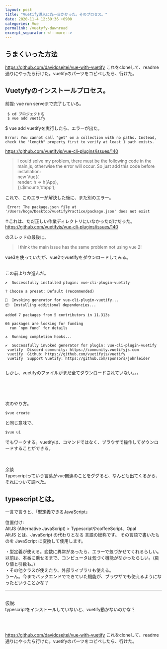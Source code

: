 ```yaml
---
layout: post
title: "Vuetify導入に丸一日かかった。そのプロセス。"
date: 2020-11-4 12:39:36 +0900
categories: Vue
permalink: /vuetyfy-dawnroad
excerpt_separator: <!--more-->
---
```


<!--more-->

## うまくいった方法


https://github.com/davidcsejtei/vue-with-vuetify
これをcloneして、readme通りにやったら行けた。vuetifyのパーツをコピペしたら、行けた。

## Vuetyfyのインストールプロセス。

前提: vue run serveまで完了している。

```
 $ cd プロジェクト名 
 $ vue add vuetify
```

$ vue add vuetifyを実行したら、エラーが出た。

```
Error: You cannot call "get" on a collection with no paths. Instead, check the "length" property first to verify at least 1 path exists.
```

https://github.com/vuetifyjs/vue-cli-plugins/issues/140

>i could solve my problem, there must be the following code in the main.js, otherwise the error will occur. So just add this code before installation:<br>
> new Vue({<br>
    render: h => h(App),<br>
}).$mount('#app');

これで、このエラーが解決した後に、また別のエラー。<be>

```
 Error: The package.json file at '/Users/hoge/Desktop/vuetifyPractice/package.json' does not exist
```
↑これは、ただ正しい作業ディレクトリにいなかっただけだった。
<br>
https://github.com/vuetifyjs/vue-cli-plugins/issues/140

のスレッドの最後に、
>I think the main issue has the same problem not using vue 2!

vue3を使っていたが、vue2でvuetifyをダウンロードしてみる。

<br>
この前よりか進んだ。

```
✔  Successfully installed plugin: vue-cli-plugin-vuetify

? Choose a preset: Default (recommended)

🚀  Invoking generator for vue-cli-plugin-vuetify...
📦  Installing additional dependencies...

added 7 packages from 5 contributors in 11.313s

66 packages are looking for funding
  run `npm fund` for details

⚓  Running completion hooks...

✔  Successfully invoked generator for plugin: vue-cli-plugin-vuetify
 vuetify  Discord community: https://community.vuetifyjs.com
 vuetify  Github: https://github.com/vuetifyjs/vuetify
 vuetify  Support Vuetify: https://github.com/sponsors/johnleider


```
しかし、vuetifyのファイルがまだ全てダウンロードされていない。。。


<br><br><br>

次のやり方。
<br>

```
$vue create
```
と同じ意味で、


```
$vue ui
```

でもワークする。vuetifyは、コマンドではなく、ブラウザで操作してダウンロードすることができる。

<br><br>
余談
<br>
Typescriptっていう言葉がvue関連のことをググると、なんども出てくるから、それについて調べた。<br>

## typescriptとは。

一言で言うと、「型定義できるJavaScript」

位置付け:<br>
AltJS (Alternative JavaScript) > TypescriptやcoffeeScript、Opal<br>
AltJS とは、JavaScript の代わりとなる 言語の総称です。
その言語で書いたものを JavaScript に変換して使用します。<br>


・型定義が使える。変数に異常があったら、エラーで気づかせてくれるらしい。以前は、本番に乗せるまで、コンピュータは気づく機能がなかったらしい。(戻り値と引数も。)<br>
・その他クラスが使えたり、外部ライブラリも使える。<br>
うーん。今までバックエンドでできていた機能が、ブラウザでも使えるようになったということかな？<br>

------
<br>
仮説: <br>
typescriptをインストールしていないと、vuetify動かないのかな？

<br><br>

https://github.com/davidcsejtei/vue-with-vuetify
これをcloneして、readme通りにやったら行けた。vuetifyのパーツをコピペしたら、行けた。
